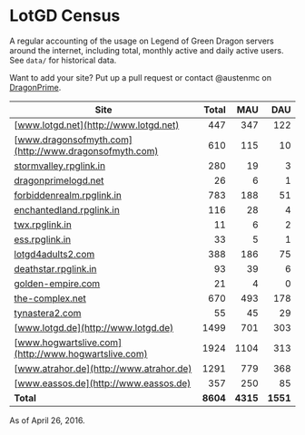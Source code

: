 # LotGD Census
A regular accounting of the usage on Legend of Green Dragon servers around the internet, including total, monthly active and daily active users. See `data/` for historical data.

Want to add your site? Put up a pull request or contact @austenmc on [DragonPrime](http://dragonprime.net).


Site | Total | MAU | DAU
--- | ---:| ---:| ---:
[www.lotgd.net](http://www.lotgd.net)|447|347|122
[www.dragonsofmyth.com](http://www.dragonsofmyth.com)|610|115|10
[stormvalley.rpglink.in](http://stormvalley.rpglink.in)|280|19|3
[dragonprimelogd.net](http://dragonprimelogd.net)|26|6|1
[forbiddenrealm.rpglink.in](http://forbiddenrealm.rpglink.in)|783|188|51
[enchantedland.rpglink.in](http://enchantedland.rpglink.in)|116|28|4
[twx.rpglink.in](http://twx.rpglink.in)|11|6|2
[ess.rpglink.in](http://ess.rpglink.in)|33|5|1
[lotgd4adults2.com](http://lotgd4adults2.com)|388|186|75
[deathstar.rpglink.in](http://deathstar.rpglink.in)|93|39|6
[golden-empire.com](http://golden-empire.com)|21|4|0
[the-complex.net](http://the-complex.net)|670|493|178
[tynastera2.com](http://tynastera2.com)|55|45|29
[www.lotgd.de](http://www.lotgd.de)|1499|701|303
[www.hogwartslive.com](http://www.hogwartslive.com)|1924|1104|313
[www.atrahor.de](http://www.atrahor.de)|1291|779|368
[www.eassos.de](http://www.eassos.de)|357|250|85
**Total**|**8604**|**4315**|**1551**

As of April 26, 2016.
